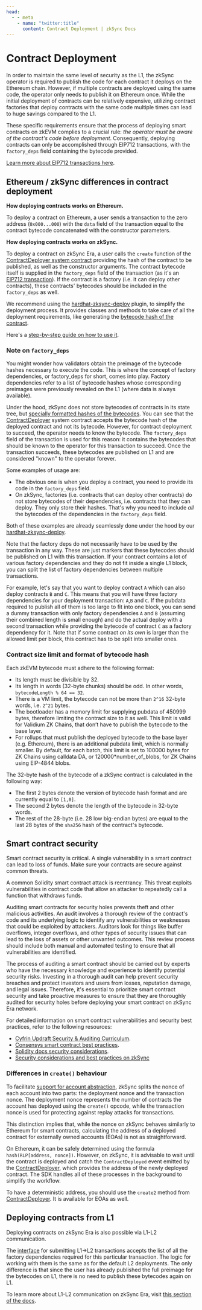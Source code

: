 ```yaml
---
head:
  - - meta
    - name: "twitter:title"
      content: Contract Deployment | zkSync Docs
---
```


# Contract Deployment

In order to maintain the same level of security as the L1, the zkSync operator is required to publish the code for each contract it deploys on the Ethereum chain. However, if multiple contracts are deployed using the same code, the operator only needs to publish it on Ethereum once. While the initial deployment of contracts can be relatively expensive, utilizing contract factories that deploy contracts with the same code multiple times can lead to huge savings compared to the L1.

These specific requirements ensure that the process of deploying smart contracts on zkEVM complies to a crucial rule: _the operator must be aware of the contract's code before deployment_. Consequently, deploying contracts can only be accomplished through EIP712 transactions, with the `factory_deps` field containing the bytecode provided.

[Learn more about EIP712 transactions here](../../zk-stack/concepts/transaction-lifecycle.md#eip-712-0x71).

## Ethereum / zkSync differences in contract deployment

**How deploying contracts works on Ethereum.**

To deploy a contract on Ethereum, a user sends a transaction to the zero address (`0x000...000`) with the `data` field of the transaction equal to the contract bytecode concatenated with the constructor parameters.

**How deploying contracts works on zkSync.**

To deploy a contract on zkSync Era, a user calls the `create` function of the [ContractDeployer system contract](./system-contracts.md#contractdeployer) providing the hash of the contract to be published, as well as the constructor arguments. The contract bytecode itself is supplied in the `factory_deps` field of the transaction (as it's an [EIP712 transaction](../../zk-stack/concepts/transaction-lifecycle.md#eip-712-0x71)). If the contract is a factory (i.e. it can deploy other contracts), these contracts' bytecodes should be included in the `factory_deps` as well.

We recommend using the [hardhat-zksync-deploy](../tooling/hardhat/getting-started.md) plugin, to simplify the deployment process. It provides classes and methods to take care of all the deployment requirements, like generating the [bytecode hash of the contract](#contract-size-limit-and-format-of-bytecode-hash).

Here's a [step-by-step guide on how to use it](../tooling/hardhat/getting-started.md).

### Note on `factory_deps`

You might wonder how validators obtain the preimage of the bytecode hashes necessary to execute the code. This is where the concept of factory dependencies, or factory_deps for short, comes into play. Factory dependencies refer to a list of bytecode hashes whose corresponding preimages were previously revealed on the L1 (where data is always available).

Under the hood, zkSync does not store bytecodes of contracts in its state tree, but [specially formatted hashes of the bytecodes](#contract-size-limit-and-format-of-bytecode-hash). You can see that the [ContractDeployer](./system-contracts.md#contractdeployer) system contract accepts the bytecode hash of the deployed contract and not its bytecode. However, for contract deployment to succeed, the operator needs to know the bytecode. The `factory_deps` field of the transaction is used for this reason: it contains the bytecodes that should be known to the operator for this transaction to succeed. Once the transaction succeeds, these bytecodes are published on L1 and are considered "known" to the operator forever.

Some examples of usage are:

- The obvious one is when you deploy a contract, you need to provide its code in the `factory_deps` field.
- On zkSync, factories (i.e. contracts that can deploy other contracts) do not store bytecodes of their dependencies, i.e. contracts that they can deploy. They only store their hashes. That's why you need to include _all_ the bytecodes of the dependencies in the `factory_deps` field.

Both of these examples are already seamlessly done under the hood by our [hardhat-zksync-deploy](../tooling/hardhat/getting-started.md).

Note that the factory deps do not necessarily have to be used by the transaction in any way. These are just markers that these bytecodes should be published on L1 with this transaction. If your contract contains a lot of various factory dependencies and they do not fit inside a single L1 block, you can split the list of factory dependencies between multiple transactions.

For example, let's say that you want to deploy contract `A` which can also deploy contracts `B` and `C`. This means that you will have three factory dependencies for your deployment transaction: `A`,`B` and `C`. If the pubdata required to publish all of them is too large to fit into one block, you can send a dummy transaction with only factory dependencies `A` and `B` (assuming their combined length is small enough) and do the actual deploy with a second transaction while providing the bytecode of contract `C` as a factory dependency for it. Note that if some contract _on its own_ is larger than the allowed limit per block, this contract has to be split into smaller ones.

### Contract size limit and format of bytecode hash

Each zkEVM bytecode must adhere to the following format:

- Its length must be divisible by 32.
- Its length in words (32-byte chunks) should be odd. In other words, `bytecodeLength % 64 == 32`.
- There is a VM limit, the bytecode can not be more than `2^16` 32-byte words, i.e. `2^21` bytes.
- The bootloader has a memory limit for supplying pubdata of 450999 bytes, therefore limiting the contract size to it as well. This limit is valid for Validium ZK Chains, that don’t have to publish the bytecode to the base layer.
- For rollups that must publish the deployed bytecode to the base layer (e.g. Ethereum), there is an additional pubdata limit, which is normally smaller. By default, for each batch, this limit is set to 100000 bytes for ZK Chains using calldata DA, or 120000\*number_of_blobs, for ZK Chains using EIP-4844 blobs.

The 32-byte hash of the bytecode of a zkSync contract is calculated in the following way:

- The first 2 bytes denote the version of bytecode hash format and are currently equal to `[1,0]`.
- The second 2 bytes denote the length of the bytecode in 32-byte words.
- The rest of the 28-byte (i.e. 28 low big-endian bytes) are equal to the last 28 bytes of the `sha256` hash of the contract's bytecode.

## Smart contract security

Smart contract security is critical. A single vulnerability in a smart contract can lead to loss of funds. Make sure your contracts are secure against common threats.

A common Solidity smart contract attack is reentrancy. This threat exploits vulnerabilities in contract code that allow an attacker to repeatedly call a function that withdraws funds.

Auditing smart contracts for security holes prevents theft and other malicious activities. An audit involves a thorough review of the contract's code and its underlying logic to identify any vulnerabilities or weaknesses that could be exploited by attackers. Auditors look for things like buffer overflows, integer overflows, and other types of security issues that can lead to the loss of assets or other unwanted outcomes. This review process should include both manual and automated testing to ensure that all vulnerabilities are identified.

The process of auditing a smart contract should be carried out by experts who have the necessary knowledge and experience to identify potential security risks. Investing in a thorough audit can help prevent security breaches and protect investors and users from losses, reputation damage, and legal issues. Therefore, it's essential to prioritize smart contract security and take proactive measures to ensure that they are thoroughly audited for security holes before deploying your smart contract on zkSync Era network.

For detailed information on smart contract vulnerabilities and security best practices, refer to the following resources:

- [Cyfrin Updraft Security & Auditing Curriculum](https://updraft.cyfrin.io/courses/security).
- [Consensys smart contract best practices](https://consensys.github.io/smart-contract-best-practices/).
- [Solidity docs security considerations](https://docs.soliditylang.org/en/latest/security-considerations.html).
- [Security considerations and best practices on zkSync](../quick-start/best-practices.md)

### Differences in `create()` behaviour

To facilitate [support for account abstraction](../developer-reference/account-abstraction.md), zkSync splits the nonce of each account into two parts: the deployment nonce and the transaction nonce. The deployment nonce represents the number of contracts the account has deployed using the `create()` opcode, while the transaction nonce is used for protecting against replay attacks for transactions.

This distinction implies that, while the nonce on zkSync behaves similarly to Ethereum for smart contracts, calculating the address of a deployed contract for externally owned accounts (EOAs) is not as straightforward.

On Ethereum, it can be safely determined using the formula `hash(RLP[address, nonce])`. However, on zkSync, it is advisable to wait until the contract is deployed and catch the `ContractDeployed` event emitted by the [ContractDeployer](./system-contracts#contractdeployer), which provides the address of the newly deployed contract. The SDK handles all of these processes in the background to simplify the workflow.

To have a deterministic address, you should use the `create2` method from [ContractDeployer](./system-contracts.md#contractdeployer). It is available for EOAs as well.

## Deploying contracts from L1

Deploying contracts on zkSync Era is also possible via L1-L2 communication.

The [interface](https://github.com/matter-labs/era-contracts/blob/main/l1-contracts/contracts/zksync/interfaces/IZkSync.sol) for submitting L1->L2 transactions accepts the list of all the factory dependencies required for this particular transaction. The logic for working with them is the same as for the default L2 deployments. The only difference is that since the user has already published the full preimage for the bytecodes on L1, there is no need to publish these bytecodes again on L1.

To learn more about L1-L2 communication on zkSync Era, visit [this section of the docs](../developer-reference/l1-l2-interop.md).
